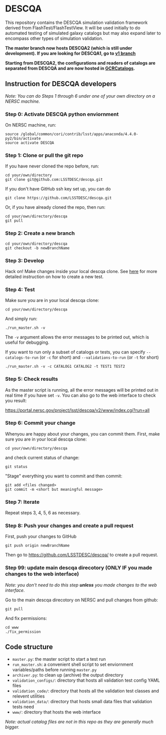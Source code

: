 # DESCQA

This repository contains the DESCQA simulation validation framework derived from FlashTest/FlashTestView. It will be used initially to do automated testing of simulated galaxy catalogs but may also expand later to encompass other types of simulation validation.

**The master branch now hosts DESCQA2 (which is still under development). If you are looking for DESCQA1, go to [v1 branch](https://github.com/LSSTDESC/descqa/tree/v1)**

**Starting from DESCQA2, the configurations and readers of catalogs are separated from DESCQA and are now hosted in [GCRCatalogs](https://github.com/LSSTDESC/gcr-catalogs).**


## Instruction for DESCQA developers

_Note: You can do Steps 1 through 6 under one of your own directory on a NERSC machine._

### Step 0: Activate DESCQA python enviornment

On NERSC machine, run:

    source /global/common/cori/contrib/lsst/apps/anaconda/4.4.0-py2/bin/activate
    source activate DESCQA


### Step 1: Clone or pull the git repo

If you have never cloned the repo before, run:

    cd your/own/directory
    git clone git@github.com:LSSTDESC/descqa.git

If you don't have GitHub ssh key set up, you can do
    
    git clone https://github.com/LSSTDESC/descqa.git

Or, if you have already cloned the repo, then run:

    cd your/own/directory/descqa
    git pull


### Step 2: Create a new branch

    cd your/own/directory/descqa
    git checkout -b newBranchName


### Step 3: Develop

Hack on! Make changes inside your local descqa clone. See [here](https://github.com/LSSTDESC/descqa/blob/master/validation_code/README.md) for more detailed instruction on how to create a new test.


### Step 4: Test

Make sure you are in your local descqa clone:

    cd your/own/directory/descqa

And simply run:

    ./run_master.sh -v

The `-v` argument allows the error messages to be printed out, which is useful for debugging. 

If you want to run only a subset of catalogs or tests, you can specify `--catalogs-to-run` (or `-c` for short) and `--validations-to-run` (or `-t` for short) 
    
    ./run_master.sh -v -c CATALOG1 CATALOG2 -t TEST1 TEST2


### Step 5: Check results

As the master script is running, all the error messages will be printed out in real time if you have set `-v`. You can also go to the web interface to check you result:

https://portal.nersc.gov/project/lsst/descqa/v2/www/index.cgi?run=all


### Step 6: Commit your change

Whenyou are happy about your changes, you can commit them. First, make sure you are in your local descqa clone:

    cd your/own/directory/descqa

and check current status of change:

    git status

"Stage" everything you want to commit and then commit: 

    git add <files changed>
    git commit -m <short but meaningful message>


### Step 7: Iterate

Repeat steps 3, 4, 5, 6 as necessary.


### Step 8: Push your changes and create a pull request

First, push your changes to GitHub
    
    git push origin newBranchName
    
Then go to https://github.com/LSSTDESC/descqa/ to create a pull request. 
    
    
### Step 99: update main descqa direcotory (ONLY IF you made changes to the web interface)

_Note: you don't need to do this step **unless** you made changes to the web interface._

Go to the main descqa direcotory on NERSC and pull changes from github:

    git pull
    
And fix permissions:

    cd www
    ./fix_permission
   

## Code structure

- `master.py`: the master script to start a test run
- `run_master.sh`: a convenient shell script to set enviornment variables/paths before running `master.py`
- `archiver.py`: to clean up (archive) the output directory
- `validation_configs/`: directory that hosts all validation test config YAML files
- `validation_code/`: directory that hosts all the validation test classes and relevent utilities
- `validation_data/`: directory that hosts small data files that validation tests need
- `www/`: directory that hosts the web interface

_Note: actual catalog files are not in this repo as they are generally much bigger._


